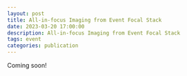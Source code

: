 ```yaml
---
layout: post
title: All-in-focus Imaging from Event Focal Stack
date: 2023-03-20 17:00:00
description: All-in-focus Imaging from Event Focal Stack
tags: event
categories: publication
---
```


Coming soon!